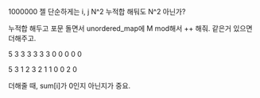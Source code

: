 1000000
젤 단순하게는
i, j N^2
누적합 해둬도 N^2 아닌가?

누적합 해두고
포문 돌면서 unordered_map에 M mod해서 ++ 해줘.
같은거 있으면 더해주고.

5 3
3 3 3 3 3
0 0 0 0 0

5 3
1 2 3 2 1
1 0 0 2 0

더해줄 때, sum[i]가 0인지 아닌지가 중요.
